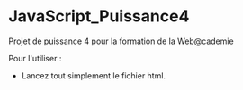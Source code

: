 # JavaScript_Puissance4

Projet de puissance 4 pour la formation de la Web@cademie


Pour l'utiliser :
- Lancez tout simplement le fichier html.
